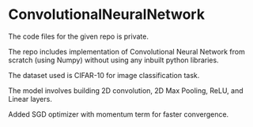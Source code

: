 # ConvolutionalNeuralNetwork

The code files for the given repo is private.

The repo includes implementation of Convolutional Neural Network from scratch (using Numpy) without using any inbuilt python libraries.

The dataset used is CIFAR-10 for image classification task.

The model involves building  2D convolution, 2D Max Pooling, ReLU, and Linear layers.

Added SGD optimizer with momentum term for faster convergence.

